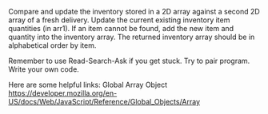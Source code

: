 Compare and update the inventory stored in a 2D array against a second 2D array of a fresh delivery. Update the current existing inventory item quantities (in arr1). If an item cannot be found, add the new item and quantity into the inventory array. The returned inventory array should be in alphabetical order by item.

Remember to use  Read-Search-Ask if you get stuck. Try to pair program. Write your own code.

Here are some helpful links:
Global Array Object
https://developer.mozilla.org/en-US/docs/Web/JavaScript/Reference/Global_Objects/Array
